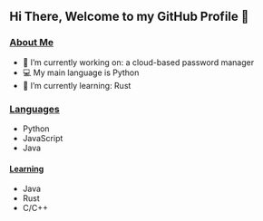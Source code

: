 ## Hi There, Welcome to my GitHub Profile 👋

### <ins>About Me</ins>

- 🔭 I’m currently working on: a cloud-based password manager
- 💻 My main language is Python
- 🌱 I’m currently learning: Rust

### <ins>Languages</ins>

- Python
- JavaScript
- Java

#### <ins>Learning</ins>

- Java
- Rust
- C/C++
